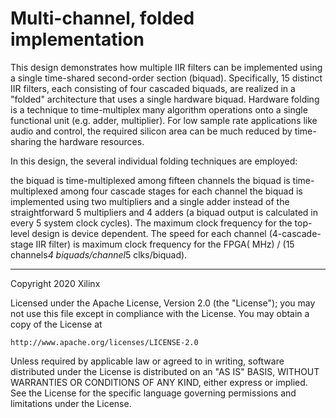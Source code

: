 # Multi-channel, folded implementation

This design demonstrates how multiple IIR filters can be implemented using a single time-shared second-order section (biquad). Specifically, 15 distinct IIR filters, each consisting of four cascaded biquads, are realized in a "folded" architecture that uses a single hardware biquad. Hardware folding is a technique to time-multiplex many algorithm operations onto a single functional unit (e.g. adder, multiplier). For low sample rate applications like audio and control, the required silicon area can be much reduced by time-sharing the hardware resources.

In this design, the several individual folding techniques are employed:

the biquad is time-multiplexed among fifteen channels
the biquad is time-multiplexed among four cascade stages for each channel
the biquad is implemented using two multipliers and a single adder instead of the straightforward 5 multipliers and 4 adders (a biquad output is calculated in every 5 system clock cycles).
The maximum clock frequency for the top-level design is device dependent. The speed for each channel (4-cascade-stage IIR filter) is maximum clock frequency for the FPGA( MHz) / (15 channels*4 biquads/channel*5 clks/biquad).

------------
Copyright 2020 Xilinx

Licensed under the Apache License, Version 2.0 (the "License");
you may not use this file except in compliance with the License.
You may obtain a copy of the License at

    http://www.apache.org/licenses/LICENSE-2.0

Unless required by applicable law or agreed to in writing, software
distributed under the License is distributed on an "AS IS" BASIS,
WITHOUT WARRANTIES OR CONDITIONS OF ANY KIND, either express or implied.
See the License for the specific language governing permissions and
limitations under the License.
